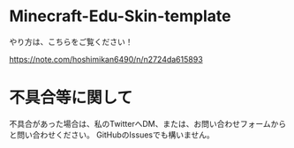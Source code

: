 # Minecraft-Edu-Skin-template
やり方は、こちらをご覧ください！

https://note.com/hoshimikan6490/n/n2724da615893

# 不具合等に関して
不具合があった場合は、私のTwitterへDM、または、お問い合わせフォームからと問い合わせください。
GitHubのIssuesでも構いません。
